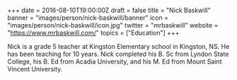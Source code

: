 +++
date = 2016-08-10T19:00:00Z
draft = false
title = "Nick Baskwill"
banner = "images/person/nick-baskwill/banner"
icon = "images/person/nick-baskwill/icon.jpg"
twitter = "mrbaskwill"
website = "https://www.mrbaskwill.com/"
topics = ["Education"]
+++

Nick is a grade 5 teacher at Kingston Elementary school in Kingston, NS.  He has been teaching for 10 years. Nick completed his B. Sc from Lyndon State College, his B. Ed from Acadia University, and his M. Ed from Mount Saint Vincent University.